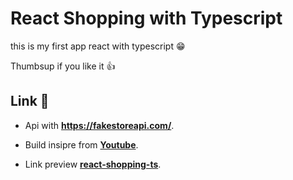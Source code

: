 # **React Shopping with Typescript**

this is my first app react with typescript 😁

Thumbsup if you like it 👍

## **Link** 🔗

- Api with **https://fakestoreapi.com/**.

- Build insipre from **[Youtube](https://www.youtube.com/watch?v=sfmL6bGbiN8&list=PLcB4KJPvsGfZvDq1EDkXw9EtIzcuMeZxd&index=2&t=2898s)**.

- Link preview **[react-shopping-ts](https://react-shopping-ts.herokuapp.com/)**.
